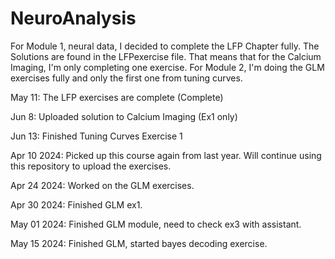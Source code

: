 # NeuroAnalysis
For Module 1, neural data, I decided to complete the LFP Chapter fully. The Solutions are found in the LFPexercise file. That means that for the Calcium Imaging, I'm only completing one exercise.
For Module 2, I'm doing the GLM exercises fully and only the first one from tuning curves.

May 11: The LFP exercises are complete (Complete)

Jun  8: Uploaded solution to Calcium Imaging (Ex1 only)

Jun 13: Finished Tuning Curves Exercise 1

Apr 10 2024: Picked up this course again from last year. Will continue using this repository to upload the exercises.

Apr 24 2024: Worked on the GLM exercises.

Apr 30 2024: Finished GLM ex1.

May 01 2024: Finished GLM module, need to check ex3 with assistant.

May 15 2024: Finished GLM, started bayes decoding exercise.
